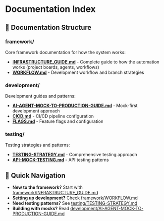 # Documentation Index

## 📁 Documentation Structure

### framework/
Core framework documentation for how the system works:
- **[INFRASTRUCTURE_GUIDE.md](framework/INFRASTRUCTURE_GUIDE.md)** - Complete guide to how the automation works (project boards, agents, workflows)
- **[WORKFLOW.md](framework/WORKFLOW.md)** - Development workflow and branch strategies

### development/
Development guides and patterns:
- **[AI-AGENT-MOCK-TO-PRODUCTION-GUIDE.md](development/AI-AGENT-MOCK-TO-PRODUCTION-GUIDE.md)** - Mock-first development approach
- **[CICD.md](development/CICD.md)** - CI/CD pipeline configuration
- **[FLAGS.md](development/FLAGS.md)** - Feature flags and configuration

### testing/
Testing strategies and patterns:
- **[TESTING-STRATEGY.md](testing/TESTING-STRATEGY.md)** - Comprehensive testing approach
- **[API-MOCK-TESTING.md](testing/API-MOCK-TESTING.md)** - API testing patterns

## 🚀 Quick Navigation

- **New to the framework?** Start with [framework/INFRASTRUCTURE_GUIDE.md](framework/INFRASTRUCTURE_GUIDE.md)
- **Setting up development?** Check [framework/WORKFLOW.md](framework/WORKFLOW.md)
- **Need testing patterns?** See [testing/TESTING-STRATEGY.md](testing/TESTING-STRATEGY.md)
- **Building with mocks?** Read [development/AI-AGENT-MOCK-TO-PRODUCTION-GUIDE.md](development/AI-AGENT-MOCK-TO-PRODUCTION-GUIDE.md)